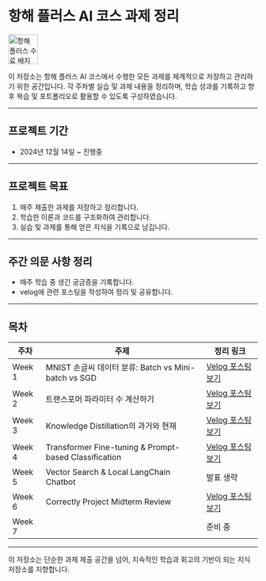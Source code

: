 # 항해 플러스 AI 코스 과제 정리  
<a href="https://hhpluscertificateofcompletion.oopy.io/">  
  <img src="https://static.spartacodingclub.kr/hanghae99/plus/completion/badge_black.svg" alt="항해 플러스 수료 배지" height="60" />  
</a>

이 저장소는 항해 플러스 AI 코스에서 수행한 모든 과제를 체계적으로 저장하고 관리하기 위한 공간입니다. 각 주차별 실습 및 과제 내용을 정리하며, 학습 성과를 기록하고 향후 복습 및 포트폴리오로 활용할 수 있도록 구성하였습니다.

---

## 프로젝트 기간
- 2024년 12월 14일 ~ 진행중

---

## 프로젝트 목표
1. 매주 제출한 과제를 저장하고 정리합니다.  
2. 학습한 이론과 코드를 구조화하여 관리합니다.  
3. 실습 및 과제를 통해 얻은 지식을 기록으로 남깁니다.

---

## 주간 의문 사항 정리
- 매주 학습 중 생긴 궁금증을 기록합니다.
- velog에 관련 포스팅을 작성하여 정리 및 공유합니다.

---

##  목차

| 주차   | 주제                                         | 정리 링크 |
|--------|----------------------------------------------|------------|
| Week 1 | MNIST 손글씨 데이터 분류: Batch vs Mini-batch vs SGD | [Velog 포스팅 보기](https://velog.io/@paradeigma/플러스-AI-과정-Batch-vs-Mini-batch-vs-SGD) |
| Week 2 | 트랜스포머 파라미터 수 계산하기                         | [Velog 포스팅 보기](https://velog.io/@paradeigma/플러스-AI-2.-트랜스포머-파라미터-수-계산하기) |
| Week 3 | Knowledge Distillation의 과거와 현재                | [Velog 포스팅 보기](https://velog.io/@paradeigma/Knowledge-Distillation의-과거와-현재) |
| Week 4 | Transformer Fine-tuning & Prompt-based Classification                                           | [Velog 포스팅 보기](https://velog.io/@paradeigma/플러스-AI-4.-F1과-ROC-AUC) |
| Week 5 | Vector Search & Local LangChain Chatbot                                                 | 발표 생략 |
| Week 6 | Correctly Project Midterm Review                                                 | [Velog 포스팅 보기](https://velog.io/@paradeigma/Correctly-중간-점검) |
| Week 7 |                                                  | 준비 중 |

---

이 저장소는 단순한 과제 제출 공간을 넘어, 지속적인 학습과 회고의 기반이 되는 지식 저장소를 지향합니다.
